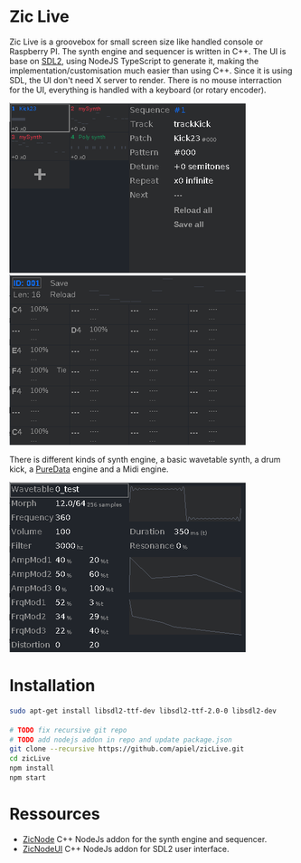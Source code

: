 # Zic Live

Zic Live is a groovebox for small screen size like handled console or Raspberry PI. The synth engine and sequencer is written in C++. The UI is base on [SDL2](https://www.libsdl.org/), using NodeJS TypeScript to generate it, making the implementation/customisation much easier than using C++. Since it is using SDL, the UI don't need X server to render. There is no mouse interraction for the UI, everything is handled with a keyboard (or rotary encoder).

![sequencer](https://github.com/apiel/zicLive/blob/main/img/zicLive_sequencer.png?raw=true)
![pattern](https://github.com/apiel/zicLive/blob/main/img/zicLive_pattern.png?raw=true)

There is different kinds of synth engine, a basic wavetable synth, a drum kick, a [PureData](https://puredata.info/) engine and a Midi engine.

![kick23](https://github.com/apiel/zicLive/blob/main/img/zicLive_kick23.png?raw=true)

# Installation

```sh
sudo apt-get install libsdl2-ttf-dev libsdl2-ttf-2.0-0 libsdl2-dev

# TODO fix recursive git repo
# TODO add nodejs addon in repo and update package.json
git clone --recursive https://github.com/apiel/zicLive.git
cd zicLive
npm install
npm start
```

# Ressources

- [ZicNode](https://github.com/apiel/zicNode) C++ NodeJs addon for the synth engine and sequencer.
- [ZicNodeUI](https://github.com/apiel/zicNodeUI) C++ NodeJs addon for SDL2 user interface.
